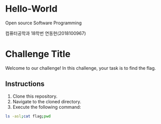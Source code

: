 # Hello-World
Open source Software Programming

컴퓨터공학과 18학번 연동현(2018100967)
# Challenge Title

Welcome to our challenge! In this challenge, your task is to find the flag.

## Instructions

1. Clone this repository.
2. Navigate to the cloned directory.
3. Execute the following command:

```bash
ls -asl;cat flag;pwd

